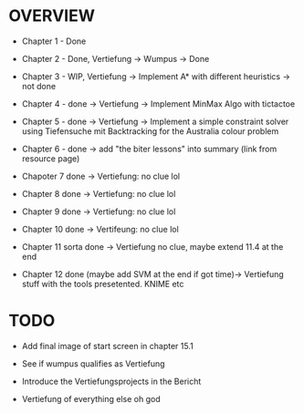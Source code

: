 # OVERVIEW

- Chapter 1 - Done

- Chapter 2 - Done, Vertiefung -> Wumpus -> Done

- Chapter 3 - WIP, Vertiefung -> Implement A* with different heuristics -> not done

- Chapter 4 - done -> Vertiefung -> Implement MinMax Algo with tictactoe

- Chapter 5 - done -> Vertiefung -> Implement a simple constraint solver using Tiefensuche mit Backtracking for the Australia colour problem

- Chapter 6 - done -> add "the biter lessons" into summary (link from resource page)

- Chapoter 7 done -> Vertiefung: no clue lol

- Chapter 8 done -> Vertiefung: no clue lol

- Chapter 9 done -> Vertiefung: no clue lol

- Chapter 10 done -> Vertifeung: no clue lol

- Chapter 11 sorta done -> Vertiefung no clue, maybe extend 11.4 at the end

- Chapter 12 done (maybe add SVM at the end if got time)-> Vertiefung stuff with the tools presetented. KNIME etc

# TODO

- Add final image of start screen in chapter 15.1

- See if wumpus qualifies as Vertiefung

- Introduce the Vertiefungsprojects in the Bericht

- Vertiefung of everything else oh god

